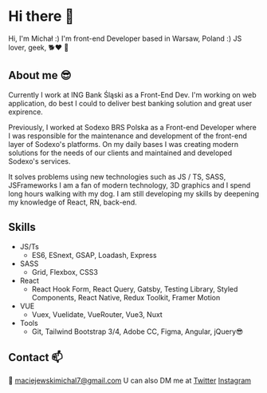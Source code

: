 # Hi there 👋
Hi, I'm Michał :) I'm front-end Developer based in Warsaw, Poland :) JS lover, geek, 🐕❤ 🤣

## About me 😎

Currently I work at ING Bank Śląski as a Front-End Dev. I'm working on web application, do best I could to deliver best banking solution and great user expirence.

Previously, I worked at Sodexo BRS Polska as a Front-end Developer where I was responsible for the maintenance and development of the front-end layer of Sodexo's platforms. On my daily bases I was creating modern solutions for the needs of our clients and maintained and developed Sodexo's services.

It solves problems using new technologies such as JS / TS, SASS, JSFrameworks
I am a fan of modern technology, 3D graphics and I spend long hours walking with my dog.
I am still developing my skills by deepening my knowledge of React, RN, back-end.

## Skills
- JS/Ts 
  - ES6, ESnext, GSAP, Loadash, Express
- SASS 
  - Grid, Flexbox, CSS3
- React 
  - React Hook Form, React Query, Gatsby, Testing Library, Styled Components, React Native, Redux Toolkit, Framer Motion
- VUE 
  - Vuex, Vuelidate, VueRouter, Vue3, Nuxt
- Tools
  - Git, Tailwind Bootstrap 3/4, Adobe CC, Figma, Angular, jQuery😎


## Contact 📫

📧 maciejewskimichal7@gmail.com
U can also DM me at 
[Twitter](https://twitter.com/maciejka77)
[Instagram](https://www.instagram.com/maciejewskimichal7/)

<!--
**maciejka7/maciejka7** is a ✨ _special_ ✨ repository because its `README.md` (this file) appears on your GitHub profile.

Here are some ideas to get you started:

- 🔭 I’m currently working on ...
- 🌱 I’m currently learning ...
- 👯 I’m looking to collaborate on ...
- 🤔 I’m looking for help with ...
- 💬 Ask me about ...
- 📫 How to reach me: ...
- 😄 Pronouns: ...
- ⚡ Fun fact: ...
-->

